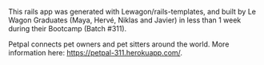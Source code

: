 This rails app was generated with Lewagon/rails-templates, and built by Le Wagon Graduates (Maya, Hervé, Niklas and Javier) in less than 1 week during their Bootcamp (Batch #311).

Petpal connects pet owners and pet sitters around the world.
More information here: https://petpal-311.herokuapp.com/.
